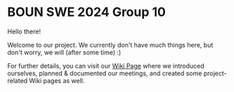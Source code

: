 # BOUN SWE 2024 Group 10
Hello there! 

Welcome to our project. We currently don't have much things here, but don't worry, we will (after some time) :)

For further details, you can visit our [Wiki Page](https://github.com/bounswe/bounswe2024group10/wiki) where we introduced ourselves, planned & documented our meetings, and created some project-related Wiki pages as well.
